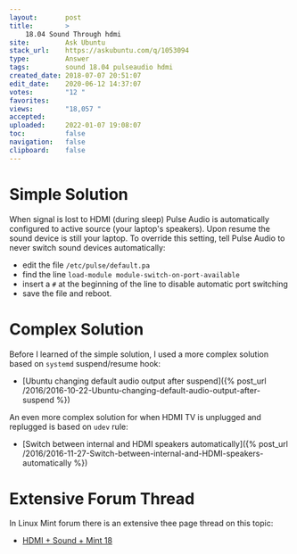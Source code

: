 ```yaml
---
layout:       post
title:        >
    18.04 Sound Through hdmi
site:         Ask Ubuntu
stack_url:    https://askubuntu.com/q/1053094
type:         Answer
tags:         sound 18.04 pulseaudio hdmi
created_date: 2018-07-07 20:51:07
edit_date:    2020-06-12 14:37:07
votes:        "12 "
favorites:    
views:        "18,057 "
accepted:     
uploaded:     2022-01-07 19:08:07
toc:          false
navigation:   false
clipboard:    false
---
```


# Simple Solution

When signal is lost to HDMI (during sleep) Pulse Audio is automatically configured to active source (your laptop's speakers). Upon resume the sound device is still your laptop. To override this setting, tell Pulse Audio to never switch sound devices automatically:

- edit the file `/etc/pulse/default.pa`
- find the line `load-module module-switch-on-port-available`
- insert a `#` at the beginning of the line to disable automatic port switching
- save the file and reboot.

# Complex Solution

Before I learned of the simple solution, I used a more complex solution based on `systemd` suspend/resume hook:

- [Ubuntu changing default audio output after suspend]({% post_url /2016/2016-10-22-Ubuntu-changing-default-audio-output-after-suspend %})

An even more complex solution for when HDMI TV is unplugged and replugged is based on `udev` rule:

- [Switch between internal and HDMI speakers automatically]({% post_url /2016/2016-11-27-Switch-between-internal-and-HDMI-speakers-automatically %})

# Extensive Forum Thread

In Linux Mint forum there is an extensive thee page thread on this topic:

- [HDMI + Sound + Mint 18][1]


  [1]: https://forums.linuxmint.com/viewtopic.php?f=48&t=224479&start=40
